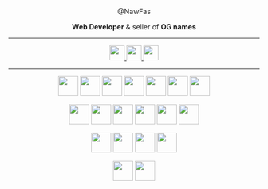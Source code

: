 <div align="center">

@NawFas  

**Web Developer** & seller of **OG names**  

---

<p>
  <a href="https://discord.com/users/@nawfas">
    <img src="https://cdn.simpleicons.org/discord/ffffff" height="30" />
  </a>
  <a href="https://t.me/nawfas">
    <img src="https://cdn.simpleicons.org/telegram/ffffff" height="30" />
  </a>
  <a href="https://t.me/tyzance">
    <img src="https://cdn.simpleicons.org/telegram/ffffff" height="30" />
  </a>
</p>

---

<p>
  <img src="https://cdn.simpleicons.org/python/ffffff" height="40" />
  <img src="https://cdn.simpleicons.org/javascript/ffffff" height="40" />
  <img src="https://cdn.simpleicons.org/typescript/ffffff" height="40" />
  <img src="https://cdn.simpleicons.org/cplusplus/ffffff" height="40" />
  <img src="https://cdn.simpleicons.org/java/ffffff" height="40" />
  <img src="https://cdn.simpleicons.org/go/ffffff" height="40" />
  <img src="https://cdn.simpleicons.org/php/ffffff" height="40" />
</p>

<p>
  <img src="https://cdn.simpleicons.org/react/ffffff" height="40" />
  <img src="https://cdn.simpleicons.org/nextdotjs/ffffff" height="40" />
  <img src="https://cdn.simpleicons.org/tailwindcss/ffffff" height="40" />
  <img src="https://cdn.simpleicons.org/node.js/ffffff" height="40" />
  <img src="https://cdn.simpleicons.org/express/ffffff" height="40" />
  <img src="https://cdn.simpleicons.org/django/ffffff" height="40" />
</p>

<p>
  <img src="https://cdn.simpleicons.org/postgresql/ffffff" height="40" />
  <img src="https://cdn.simpleicons.org/mysql/ffffff" height="40" />
  <img src="https://cdn.simpleicons.org/redis/ffffff" height="40" />
  <img src="https://cdn.simpleicons.org/mongodb/ffffff" height="40" />
</p>

<p>
  <img src="https://cdn.simpleicons.org/docker/ffffff" height="40" />
  <img src="https://cdn.simpleicons.org/kubernetes/ffffff" height="40" />
  <img src="https://cdn.simpleicons.org/git/fff
